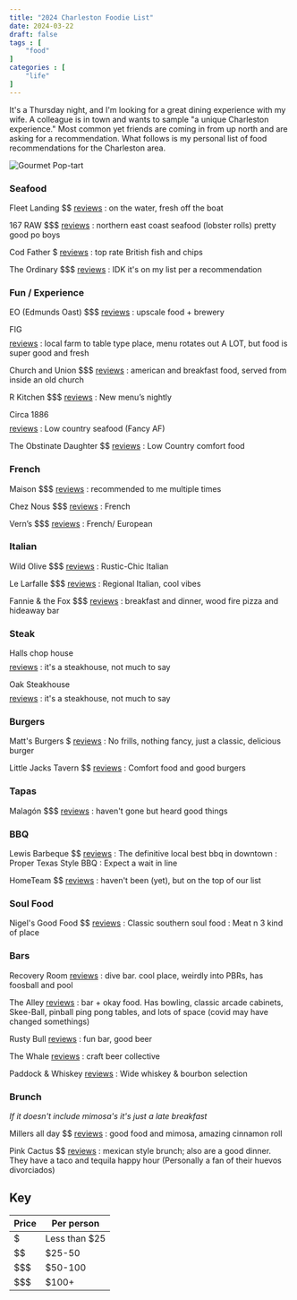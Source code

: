 ```yaml
---
title: "2024 Charleston Foodie List"
date: 2024-03-22
draft: false
tags : [
    "food"
]
categories : [
    "life"
]
---
```


It's a Thursday night, and I'm looking for a great dining experience with my wife. A colleague is in town and wants to sample "a unique Charleston experience." Most common yet friends are coming in from up north and are asking for a recommendation. What follows is my personal list of food recommendations for the Charleston area. 

![Gourmet Pop-tart](../../../images/blogs/pop-tart.jpg)



### Seafood

Fleet Landing $$ [reviews](https://g.co/kgs/DNCkcya)
: on the water, fresh off the boat

167 RAW $$$ [reviews](https://g.co/kgs/AAAhFhx)
: northern east coast seafood (lobster rolls) pretty good po boys

Cod Father $ [reviews](https://g.co/kgs/bPt85V8)
: top rate British fish and chips

The Ordinary $$$ [reviews](https://g.co/kgs/BNw3Qk2)
: IDK it's on my list per a recommendation

### Fun / Experience

EO (Edmunds Oast) $$$ [reviews](https://g.co/kgs/C1Ps6B2)
: upscale food + brewery

FIG $$$$ [reviews](https://g.co/kgs/mVRKwP6)
: local farm to table type place, menu rotates out A LOT, but food is super good and fresh

Church and Union $$$ [reviews](https://g.co/kgs/gq7Mgse)
: american and breakfast food, served from inside an old church

R Kitchen $$$ [reviews](https://g.co/kgs/RnFqW1g)
: New menu’s nightly

Circa 1886 $$$$ [reviews](https://g.co/kgs/sPdG2Ek)
: Low country seafood (Fancy AF)

The Obstinate Daughter $$ [reviews](https://g.co/kgs/HfE2bzP)
: Low Country comfort food

### French

Maison $$$ [reviews](https://g.co/kgs/i5nkhQC)
: recommended to me multiple times

Chez Nous $$$ [reviews](https://g.co/kgs/6fY4qEo)
: French

Vern’s $$$ [reviews](https://g.co/kgs/AarLV9E)
: French/ European

### Italian

Wild Olive $$$ [reviews](https://g.co/kgs/v3UntU5)
: Rustic-Chic Italian

Le Larfalle $$$ [reviews](https://g.co/kgs/KqkNegB)
: Regional Italian, cool vibes

Fannie & the Fox $$$ [reviews](https://g.co/kgs/LMzX98D)
: breakfast and dinner, wood fire pizza and hideaway bar

### Steak

Halls chop house $$$$ [reviews](https://g.co/kgs/RBZEXTf)
: it's a steakhouse, not much to say

Oak Steakhouse $$$$ [reviews](https://g.co/kgs/FEuxXSP)
: it's a steakhouse, not much to say

### Burgers

Matt's Burgers $ [reviews](https://g.co/kgs/iH2LeH2)
: No frills, nothing fancy, just a classic, delicious burger

Little Jacks Tavern $$ [reviews](https://g.co/kgs/JM56ENi)
: Comfort food and good burgers

### Tapas

Malagón $$$ [reviews](https://g.co/kgs/cRKzASJ)
: haven't gone but heard good things

### BBQ

Lewis Barbeque $$ [reviews](https://g.co/kgs/pdmjsRY)
: The definitive local best bbq in downtown
: Proper Texas Style BBQ
: Expect a wait in line

HomeTeam $$ [reviews](https://g.co/kgs/7Fq4crt)
: haven't been (yet), but on the top of our list

### Soul Food

Nigel's Good Food $$ [reviews](https://g.co/kgs/JuXCteJ)
: Classic southern soul food
: Meat n 3 kind of place

### Bars

Recovery Room [reviews](https://g.co/kgs/PuA9kJD)
: dive bar. cool place, weirdly into PBRs, has foosball and pool

The Alley [reviews](https://g.co/kgs/fZ7dyUC)
: bar + okay food. Has bowling, classic arcade cabinets, Skee-Ball, pinball ping pong tables, and lots of space (covid may have changed somethings)

Rusty Bull [reviews](https://g.co/kgs/V5PVHa1)
: fun bar, good beer 

The Whale [reviews](https://g.co/kgs/ZHkpi6T)
: craft beer collective

Paddock & Whiskey [reviews](https://g.co/kgs/Sooigzh)
: Wide whiskey & bourbon selection

### Brunch 
_If it doesn't include mimosa's it's just a late breakfast_

Millers all day $$ [reviews](https://g.co/kgs/8FyttCp)
: good food and mimosa, amazing cinnamon roll

Pink Cactus $$ [reviews](https://g.co/kgs/uAQdZoc)
: mexican style brunch; also are a good dinner. They have a taco and tequila happy hour (Personally a fan of their huevos divorciados)

## Key

| Price | Per person    |
|-------|---------------|
| $     | Less than $25 |
| $$    | $25-50        |
| $$$   | $50-100       |
| $$$   | $100+         |



